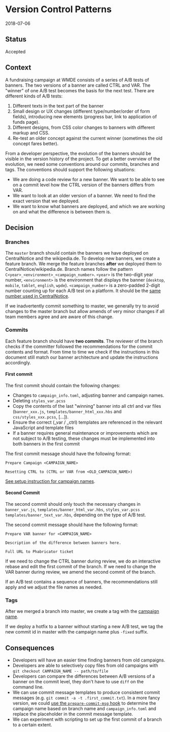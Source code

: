 # Version Control Patterns

2018-07-06

## Status

Accepted

## Context

A fundraising campaign at WMDE consists of a series of A/B tests of banners. The two versions of a banner are called CTRL and VAR.
The "winner" of one A/B test becomes the basis for the next test. There are different kinds of A/B tests:

1. Different texts in the text part of the banner
2. Small design or UX changes (different type/number/order of form fields), introducing new elements (progress bar, link to application of funds page).
3. Different designs, from CSS color changes to banners with different markup and CSS.
4. Re-test an older concept against the current winner (sometimes the old concept fares better).

From a developer perspective, the evolution of the banners should be visible in the version history of the project. To get a better overview of the evolution, we need some conventions around our commits, branches and tags. The conventions should support the following situations:

* We are doing a code review for a new banner. We want to be able to see on a commit level how the CTRL version of the banners differs from VAR.
* We want to look at an older version of a banner. We need to find the exact version that we deployed.
* We want to know what banners are deployed, and which we are working on and what the difference is between them is.

## Decision


### Branches
The `master` branch should contain the banners we have deployed on CentralNotice and the wikipedia.de.
To develop new banners, we create a feature branch. We merge the feature branches **after** we deployed them to CentralNotice/wikipedia.de.
Branch names follow the pattern `C<year>_<environment>_<campaign_number>`. `<year>` is the two-digit year number,
`<environment>` is the environment that displays the banner (`desktop`, `mobile`, `tablet`, `english`, `wpde`).
`<campaign_number>` is a zero-padded 2-digit number counting up for each A/B test on a platform.
It should be the [same number used in CentralNotice][1].

If we inadvertently commit something to master, we generally try to avoid changes to the master branch but allow amends of very minor changes if all team members agree and are aware of this change.

### Commits
Each feature branch should have **two commits**.
The reviewer of the branch checks if the committer followed the recommendations for the commit contents and format.
From time to time we check if the instructions in this document still match our banner architecture and update the instructions accordingly.

#### First commit
The first commit should contain the following changes:
* Changes to `campaign_info.toml`, adjusting banner and campaign names.
* Deleting `styles_var.pcss`
* Copy the contents of the last "winning" banner into all ctrl and var files (`banner_xxx.js`, `templates/banner_html_xxx.hbs` and `css/styles_xxx.pcss`, [...]).
* Ensure the correct (_var / _ctrl) templates are referenced in the relevant JavaScript and template files
* If a banner requires general maintenance or improvements which are not subject to A/B testing, these changes must be implemented into both banners in the first commit

The first commit message should have the following format:
```
Prepare Campaign <CAMPAIGN_NAME>

Resetting CTRL to (CTRL or VAR from <OLD_CAMPAIGN_NAME>)
```

[See setup instruction for campaign names][1].

#### Second Commit
The second commit should only touch the necessary changes in `banner_var.js`, `templates/banner_html_var.hbs`, `styles_var.pcss` `templates/banner_text_var.hbs`, depending on the type of A/B test.

The second commit message should have the following format:
```
Prepare VAR banner for <CAMPAIGN_NAME>

Description of the difference between banners here.

Full URL to Phabricator ticket  
```

If we need to change the CTRL banner during review, we do an interactive rebase and edit the first commit of the branch.
If we need to change the VAR banner during review, we amend the second commit of the branch.

If an A/B test contains a sequence of banners, the recommendations still apply and we adjust the file names as needed.

### Tags
After we merged a branch into master, we create a tag with the [campaign name][1].

If we deploy a hotfix to a banner without starting a new A/B test, we tag the new commit id in master with the campaign name plus `-fixed` suffix.

## Consequences

* Developers will have an easier time finding banners from old campaigns.
* Developers are able to selectively copy files from old campaigns with `git checkout CAMPAIGN_NAME -- path/to/file`
* Developers can compare the differences between A/B versions of a banner on the commit level, they don't have to use `diff` on the command line.
* We can use commit message templates to produce consistent commit messages (e.g. `git commit -a -t .first_commit.txt`).
  In a more fancy version, we could [use the `prepare-commit-msg` hook](https://git-scm.com/docs/githooks#_prepare_commit_msg)
  to determine the campaign name based on branch name and `campaign_info.toml` and replace the placeholder in the commit
  message template.
* We can experiment with scripting to set up the first commit of a branch to a certain extent.  

[1]: https://github.com/wmde/fundraising-infrastructure/wiki/How-to-manage-banners-on-de.wikipedia.org#campaign-names.
